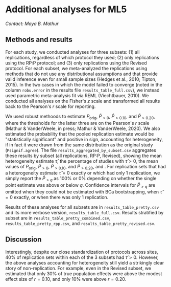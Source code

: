 

# Additional analyses for ML5

*Contact: Maya B. Mathur*

## Methods and results
For each study, we conducted analyses for three subsets: (1) all replications, regardless of which protocol they used; (2) only replications using the RP:P protocol; and (3) only replications using the Revised protocol. For each subset, we meta-analyzed the replications using methods that do not use any distributional assumptions and that provide valid inference even for small sample sizes (Hedges et al., 2010; Tipton, 2015). In the two cases in which the model failed to converge (noted in the column `robu.error` in the results file `results_table_full.csv`), we instead used parametric meta-analysis fit via REML (Viechtbauer, 2010). We conducted all analyses on the Fisher's $z$ scale and transformed all results back to the Pearson's $r$ scale for reporting.

We used robust methoods to estimate $P_{\text{orig}}$, $\widehat{P}_{>0}$, $\widehat{P}_{>0.10}$, and $\widehat{P}_{>0.20}$, where the thresholds for the latter three are on the Pearson's $r$ scale (Mathur & VanderWeele, in press; Mathur & VanderWeele, 2020). We also estimated the probability that the pooled replication estimate would be "statistically significant" and positive in sign, accounting for heterogeneity, if in fact it were drawn from the same distribution as the original study (`Psignif.agree`). The file `results_aggregated_by_subset.csv` aggregates these results by subset (all replications, RP:P, Revised), showing the mean heterogeneity estimate $\widehat{\tau}$, the percentage of studies with $\widehat{\tau}>0$, the mean values of $P_{\text{orig}}$, $\widehat{P}_{>0}$, $\widehat{P}_{>0.10}$, and $\widehat{P}_{>0.20}$, and . For replication sets that had a heterogeneity estimate $\widehat{\tau}=0$ exactly or which had only 1 replication, we simply report the $\widehat{P}_{>q}$ as 100% or 0% depending on whether the single point estimate was above or below $q$. Confidence intervals for $\widehat{P}_{>q}$ are omitted when they could not be estimated with BCa bootstrapping, when $\widehat{\tau}=0$ exactly, or when there was only 1 replication. 

Results of these analyses for all subsets are in `results_table_pretty.csv` and its more verbose version, `results_table_full.csv`. Results stratified by subset are in `results_table_pretty_combined.csv`, `results_table_pretty_rpp.csv`, and `results_table_pretty_revised.csv`. 

## Discussion
Interestingly, despite our close standardization of protocols across sites, 40% of replication sets within each of the 3 subsets had $\widehat{\tau}>0$. However, the above analyses accounting for heterogeneity still yield a strikingly clear story of non-replication. For example, even in the Revised subset, we estimated that only 30% of true population effects were above the modest effect size of $r=0.10$, and only 10% were above $r=0.20$. 

